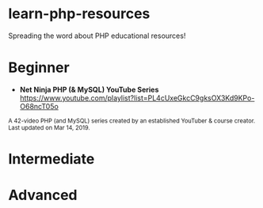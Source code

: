 # learn-php-resources
Spreading the word about PHP educational resources!  

# Beginner

- **Net Ninja PHP (& MySQL) YouTube Series**
https://www.youtube.com/playlist?list=PL4cUxeGkcC9gksOX3Kd9KPo-O68ncT05o

<sup>A 42-video PHP (and MySQL) series created by an established YouTuber & course creator. Last updated on Mar 14, 2019. </sup>


# Intermediate


# Advanced
